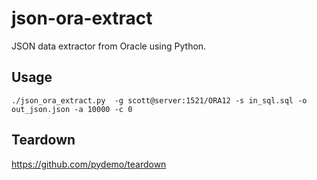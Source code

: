 # json-ora-extract
JSON data extractor from Oracle using Python.

## Usage

```
./json_ora_extract.py  -g scott@server:1521/ORA12 -s in_sql.sql -o out_json.json -a 10000 -c 0
```

## Teardown
https://github.com/pydemo/teardown
